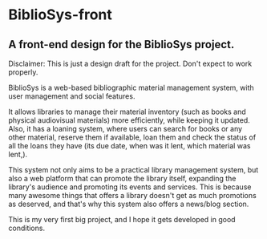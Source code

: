 
# BiblioSys-front

A front-end design for the BiblioSys project.
---

Disclaimer: This is just a design draft for the project. Don't expect to work properly.

BiblioSys is a web-based bibliographic material management system, with user management and social features. 

It allows libraries to manage their material inventory (such as books and physical audiovisual materials) more efficiently, while keeping it updated. Also, it has a loaning system, where users can search for books or any other material, reserve them if available, loan them and check the status of all the loans they have (its due date, when was it lent, which material was lent,). 

This system not only aims to be a practical library management system, but also a web platform that can promote the library itself, expanding the library's audience and promoting its events and services. This is because many awesome things that offers a library doesn't get as much promotions as deserved, and that's why this system also offers a news/blog section.

This is my very first big project, and I hope it gets developed in good conditions.
